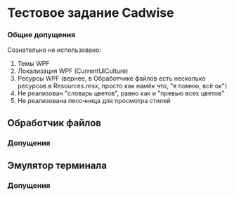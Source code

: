 # Тестовое задание Cadwise
### Общие допущения
Сознательно не использовано:
1. Темы WPF
1. Локализация WPF (CurrentUICulture)
1. Ресурсы WPF (вернее, в Обработчике файлов есть несколько ресурсов в Resources.resx, просто как намёк что, "я помню, всё ок")
1. Не реализован "словарь цветов", равно как и "превью всех цветов"
1. Не реализована песочница для просмотра стилей 
## Обработчик файлов
### Допущения
## Эмулятор терминала
### Допущения
